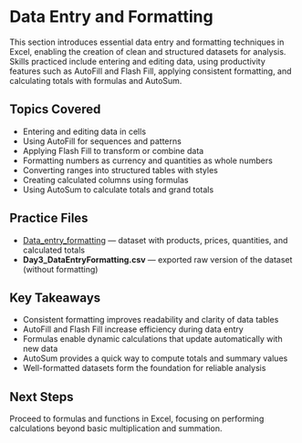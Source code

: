 # Data Entry and Formatting

This section introduces essential data entry and formatting techniques in Excel, enabling the creation of clean and structured datasets for analysis. Skills practiced include entering and editing data, using productivity features such as AutoFill and Flash Fill, applying consistent formatting, and calculating totals with formulas and AutoSum.

## Topics Covered
- Entering and editing data in cells
- Using AutoFill for sequences and patterns
- Applying Flash Fill to transform or combine data
- Formatting numbers as currency and quantities as whole numbers
- Converting ranges into structured tables with styles
- Creating calculated columns using formulas
- Using AutoSum to calculate totals and grand totals

## Practice Files
- [Data_entry_formatting](./Data_entry_formatting.xlsx) — dataset with products, prices, quantities, and calculated totals  
- **Day3_DataEntryFormatting.csv** — exported raw version of the dataset (without formatting)  

## Key Takeaways
- Consistent formatting improves readability and clarity of data tables  
- AutoFill and Flash Fill increase efficiency during data entry  
- Formulas enable dynamic calculations that update automatically with new data  
- AutoSum provides a quick way to compute totals and summary values  
- Well-formatted datasets form the foundation for reliable analysis  

## Next Steps
Proceed to formulas and functions in Excel, focusing on performing calculations beyond basic multiplication and summation.  
